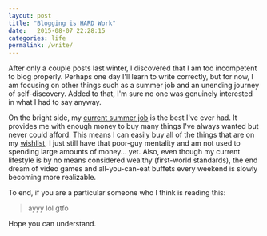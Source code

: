 ```yaml
---
layout: post
title: "Blogging is HARD Work"
date:   2015-08-07 22:28:15
categories: life
permalink: /write/
---
```


After only a couple posts last winter, I discovered that I am too incompetent to blog properly. Perhaps one day I'll learn to write correctly, but for now, I am focusing on other things such as a summer job and an unending journey of self-discovery. Added to that, I'm sure no one was genuinely interested in what I had to say anyway.

On the bright side, my [current summer job][1] is the best I've ever had. It provides me with enough money to buy many things I've always wanted but never could afford. This means I can easily buy all of the things that are on my [wishlist][2], I just still have that poor-guy mentality and am not used to spending large amounts of money... yet. Also, even though my current lifestyle is by no means considered wealthy (first-world standards), the end dream of video games and all-you-can-eat buffets every weekend is slowly becoming more realizable.

To end, if you are a particular someone who I think is reading this:

> ayyy lol gtfo

Hope you can understand.

[1]: http://www.directv.com
[2]: http://amzn.com/w/2B7EE881J848W